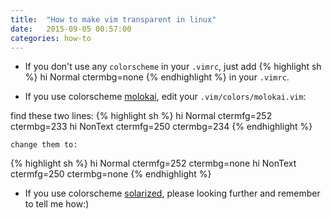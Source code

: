 ```yaml
---
title:  "How to make vim transparent in linux"
date:   2015-09-05 00:57:00
categories: how-to
---
```


* If you don't use any `colorscheme` in your `.vimrc`, just add 
{% highlight sh %}
hi Normal ctermbg=none
{% endhighlight %}
in your `.vimrc`.

* If you use colorscheme [molokai](https://github.com/tomasr/molokai), edit your `.vim/colors/molokai.vim`:

find these two lines:
{% highlight sh %}
hi Normal  ctermfg=252 ctermbg=233
hi NonText ctermfg=250 ctermbg=234
{% endhighlight %}

    change them to:

{% highlight sh %}
hi Normal  ctermfg=252 ctermbg=none
hi NonText ctermfg=250 ctermbg=none
{% endhighlight %}

* If you use colorscheme [solarized](https://github.com/altercation/solarized), please looking further and remember to tell me how:)
